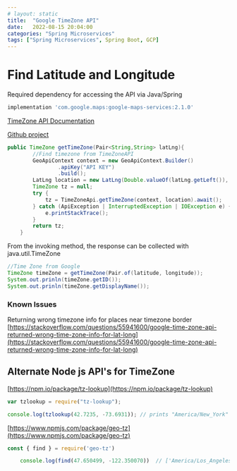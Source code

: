 ```yaml
---
# layout: static
title:  "Google TimeZone API"
date:   2022-08-15 20:04:00
categories: "Spring Microservices"
tags: ["Spring Microservices", Spring Boot, GCP]
---
```


# Find Latitude and Longitude


Required dependency for accessing the API via Java/Spring

```sh
implementation 'com.google.maps:google-maps-services:2.1.0'
```

[TimeZone API Documentation](https://developers.google.com/maps/documentation/timezone/requests-timezone)

[Github project](https://github.com/googlemaps/google-maps-services-java)

```java
public TimeZone getTimeZone(Pair<String,String> latLng){
        //Find timezone from TimeZoneAPI
        GeoApiContext context = new GeoApiContext.Builder()
                .apiKey("API KEY")
                .build();
        LatLng location = new LatLng(Double.valueOf(latLng.getLeft()), Double.valueOf(latLng.getRight()));
        TimeZone tz = null;
        try {
            tz = TimeZoneApi.getTimeZone(context, location).await();
        } catch (ApiException | InterruptedException | IOException e) {
            e.printStackTrace();
        }
        return tz;
    }

```
From the invoking method, the response can be collected with java.util.TimeZone

```java
//Time Zone from Google
TimeZone timeZone = getTimeZone(Pair.of(latitude, longitude));
System.out.prinln(timeZone.getID());
System.out.prinln(timeZone.getDisplayName());
```

### Known Issues

Returning wrong timezone info for places near timezone border
[https://stackoverflow.com/questions/55941600/google-time-zone-api-returned-wrong-time-zone-info-for-lat-long](https://stackoverflow.com/questions/55941600/google-time-zone-api-returned-wrong-time-zone-info-for-lat-long)

## Alternate Node js API's for TimeZone

[https://npm.io/package/tz-lookup](https://npm.io/package/tz-lookup)
```js
var tzlookup = require("tz-lookup");

console.log(tzlookup(42.7235, -73.6931)); // prints "America/New_York"
```


[https://www.npmjs.com/package/geo-tz](https://www.npmjs.com/package/geo-tz)
```javascript
const { find } = require('geo-tz')

    console.log(find(47.650499, -122.350070))  // ['America/Los_Angeles']
```

